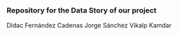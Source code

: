 ### Repository for the Data Story of our project

Dídac Fernández Cadenas
Jorge Sánchez 
Vikalp Kamdar
